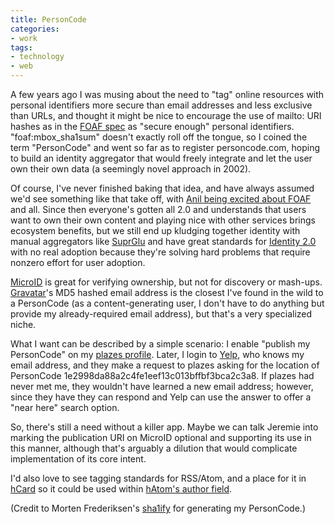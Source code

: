 ```yaml
---
title: PersonCode
categories:
- work
tags:
- technology
- web
---
```


A few years ago I was musing about the need to "tag" online resources with personal identifiers more secure than email addresses and less exclusive than URLs, and thought it might be nice to encourage the use of mailto: URI hashes as in the [FOAF spec][1] as "secure enough" personal identifiers.  "foaf:mbox_sha1sum" doesn't exactly roll off the tongue, so I coined the term "PersonCode" and went so far as to register personcode.com, hoping to build an identity aggregator that would freely integrate and let the user own their own data (a seemingly novel approach in 2002).

Of course, I've never finished baking that idea, and have always assumed we'd see something like that take off, with [Anil being excited about FOAF][2] and all.  Since then everyone's gotten all 2.0 and understands that users want to own their own content and playing nice with other services brings ecosystem benefits, but we still end up kludging together identity with manual aggregators like [SuprGlu][3] and have great standards for [Identity 2.0][4] with no real adoption because they're solving hard problems that require nonzero effort for user adoption.

[MicroID][5] is great for verifying ownership, but not for discovery or mash-ups.  [Gravatar][6]'s MD5 hashed email address is the closest I've found in the wild to a PersonCode (as a content-generating user, I don't have to do anything but provide my already-required email address), but that's a very specialized niche.

What I want can be described by a simple scenario: I enable "publish my PersonCode" on my [plazes profile][7].  Later, I login to [Yelp][8], who knows my email address, and they make a request to plazes asking for the location of PersonCode 1e2998da88a2c4fe1eef13c013bffbf3bca2c3a8.  If plazes had never met me, they wouldn't have learned a new email address; however, since they have they can respond and Yelp can use the answer to offer a "near here" search option.

So, there's still a need without a killer app.  Maybe we can talk Jeremie into marking the publication URI on MicroID optional and supporting its use in this manner, although that's arguably a dilution that would complicate implementation of its core intent.

I'd also love to see tagging standards for RSS/Atom, and a place for it in [hCard][9] so it could be used within [hAtom's author field][10].

(Credit to Morten Frederiksen's [sha1ify][11] for generating my PersonCode.)

   [1]: http://xmlns.com/foaf/0.1/#term_mbox_sha1sum
   [2]: http://www.sixapart.com/about/news/2004/01/format_offering.html
   [3]: http://www.suprglu.com/
   [4]: /2006/04/06/openid-has-it-right.html
   [5]: http://microid.org/
   [6]: http://www.gravatar.com/
   [7]: http://www.plazes.com/whereis/phobia/
   [8]: http://gerwitz.yelp.com/
   [9]: http://microformats.org/wiki/hcard
   [10]: http://microformats.org/wiki/hatom#Entry_Author
   [11]: http://xml.mfd-consult.dk/foaf/sha1ify/

